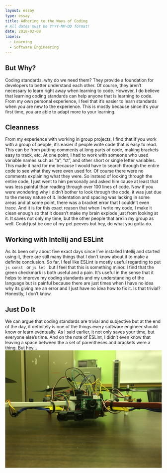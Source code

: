 ```yaml
---
layout: essay
type: essay
title: Adhering to the Ways of Coding
# All dates must be YYYY-MM-DD format!
date: 2018-02-08
labels:
  - Learning
  - Software Engineering
---
```


## But Why?

Coding standards, why do we need them? They provide a foundation for developers to better understand each other. Of course, they aren’t necessary to learn right away when learning to code. However, I do believe that learning coding standards can help anyone that is learning to code. From my own personal experience, I feel that it’s easier to learn standards when you are new to the experience. This is mostly because since it’s your first time, you are able to adapt more to your learning. 

## Cleanness 

From my experience with working in group projects, I find that if you work with a group of people, it’s easier if people write code that is easy to read. This can be from putting comments at long parts of code, making brackets easy to track, etc. At one point, I had to work with someone who used variable names such as “a”, “ct”, and other short or single letter variables. This made it hard for me because I would have to search through the entire code to see what they were even used for. Of course there were no comments explaining what they were. So instead of looking through the entire code, I just went to him personally and asked him cause at least that was less painful than reading through over 100 lines of code. Now if you were wondering why I didn’t bother to look through the code, it was just due to the messy nature of it. Indentation and spacing was lacking in some areas and at some point, there was a bracket error that I couldn’t even trace. And it is for this exact reason that when I write my code, I make it clean enough so that it doesn’t make my brain explode just from looking at it. It saves not only my time, but the other people that are in my group as well. Could just be one of my pet peeves but hey, do what you gotta do.

## Working with Intellij and ESLint

As its been only about five exact days since I’ve installed Intellij and started using it, there are still many things that I don’t know about it to make a definite conclusion. So far, I feel like ESLint is mostly useful regarding to put ```js const ``` or ```js let ``` but I feel that this is something minor. I find that the green checkmark is both useful and a pain. It’s useful in the sense that it helps to improve my coding standards and my understanding of the language but is painful because there are just times when I have no idea why its giving me an error and I just have no idea how to fix it. Is that trivial? Honestly, I don’t know. 

## Just Do It

We can argue that coding standards are trivial and subjective but at the end of the day, it definitely is one of the things every software engineer should know or learn eventually. As I said earlier, it not only saves your time, but everyone else’s time. And on the note of ESLint, I didn’t even know that leaving a space between the a set of parentheses and brackets were a thing. But hey... 
<img class="ui image" src="../images/IMG_2957.jpg">
